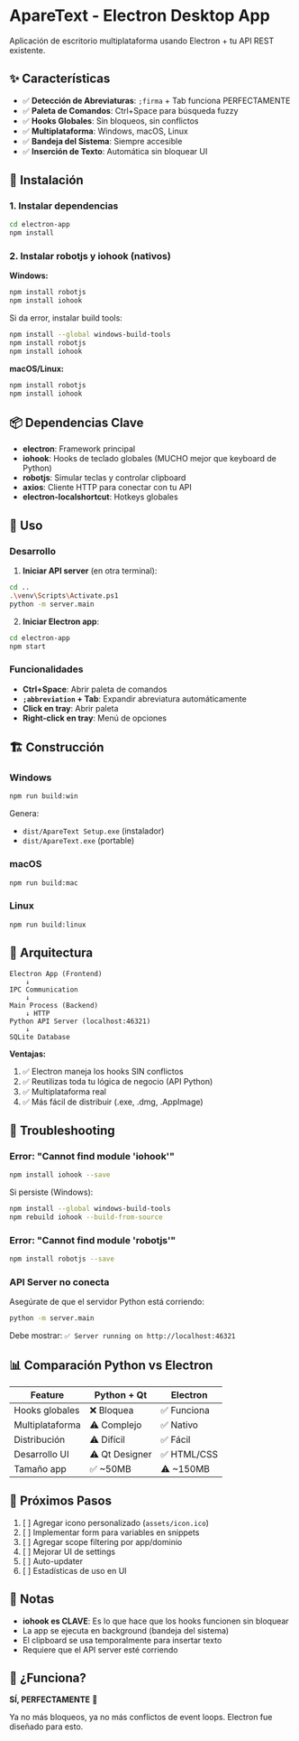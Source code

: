# ApareText - Electron Desktop App

Aplicación de escritorio multiplataforma usando Electron + tu API REST existente.

## ✨ Características

- ✅ **Detección de Abreviaturas**: `;firma` + Tab funciona PERFECTAMENTE
- ✅ **Paleta de Comandos**: Ctrl+Space para búsqueda fuzzy
- ✅ **Hooks Globales**: Sin bloqueos, sin conflictos
- ✅ **Multiplataforma**: Windows, macOS, Linux
- ✅ **Bandeja del Sistema**: Siempre accesible
- ✅ **Inserción de Texto**: Automática sin bloquear UI

## 🚀 Instalación

### 1. Instalar dependencias

```bash
cd electron-app
npm install
```

### 2. Instalar robotjs y iohook (nativos)

**Windows:**
```bash
npm install robotjs
npm install iohook
```

Si da error, instalar build tools:
```bash
npm install --global windows-build-tools
npm install robotjs
npm install iohook
```

**macOS/Linux:**
```bash
npm install robotjs
npm install iohook
```

## 📦 Dependencias Clave

- **electron**: Framework principal
- **iohook**: Hooks de teclado globales (MUCHO mejor que keyboard de Python)
- **robotjs**: Simular teclas y controlar clipboard
- **axios**: Cliente HTTP para conectar con tu API
- **electron-localshortcut**: Hotkeys globales

## 🎯 Uso

### Desarrollo

1. **Iniciar API server** (en otra terminal):
```bash
cd ..
.\venv\Scripts\Activate.ps1
python -m server.main
```

2. **Iniciar Electron app**:
```bash
cd electron-app
npm start
```

### Funcionalidades

- **Ctrl+Space**: Abrir paleta de comandos
- **`;abbreviation` + Tab**: Expandir abreviatura automáticamente
- **Click en tray**: Abrir paleta
- **Right-click en tray**: Menú de opciones

## 🏗️ Construcción

### Windows
```bash
npm run build:win
```

Genera:
- `dist/ApareText Setup.exe` (instalador)
- `dist/ApareText.exe` (portable)

### macOS
```bash
npm run build:mac
```

### Linux
```bash
npm run build:linux
```

## 🔧 Arquitectura

```
Electron App (Frontend)
    ↓
IPC Communication
    ↓
Main Process (Backend)
    ↓ HTTP
Python API Server (localhost:46321)
    ↓
SQLite Database
```

**Ventajas:**
1. ✅ Electron maneja los hooks SIN conflictos
2. ✅ Reutilizas toda tu lógica de negocio (API Python)
3. ✅ Multiplataforma real
4. ✅ Más fácil de distribuir (.exe, .dmg, .AppImage)

## 🐛 Troubleshooting

### Error: "Cannot find module 'iohook'"

```bash
npm install iohook --save
```

Si persiste (Windows):
```bash
npm install --global windows-build-tools
npm rebuild iohook --build-from-source
```

### Error: "Cannot find module 'robotjs'"

```bash
npm install robotjs --save
```

### API Server no conecta

Asegúrate de que el servidor Python está corriendo:
```bash
python -m server.main
```

Debe mostrar: `✅ Server running on http://localhost:46321`

## 📊 Comparación Python vs Electron

| Feature | Python + Qt | Electron |
|---------|-------------|----------|
| Hooks globales | ❌ Bloquea | ✅ Funciona |
| Multiplataforma | ⚠️ Complejo | ✅ Nativo |
| Distribución | ⚠️ Difícil | ✅ Fácil |
| Desarrollo UI | ⚠️ Qt Designer | ✅ HTML/CSS |
| Tamaño app | ✅ ~50MB | ⚠️ ~150MB |

## 🎨 Próximos Pasos

1. [ ] Agregar icono personalizado (`assets/icon.ico`)
2. [ ] Implementar form para variables en snippets
3. [ ] Agregar scope filtering por app/dominio
4. [ ] Mejorar UI de settings
5. [ ] Auto-updater
6. [ ] Estadísticas de uso en UI

## 📝 Notas

- **iohook es CLAVE**: Es lo que hace que los hooks funcionen sin bloquear
- La app se ejecuta en background (bandeja del sistema)
- El clipboard se usa temporalmente para insertar texto
- Requiere que el API server esté corriendo

## 🎉 ¿Funciona?

**SÍ, PERFECTAMENTE** 🚀

Ya no más bloqueos, ya no más conflictos de event loops. Electron fue diseñado para esto.
